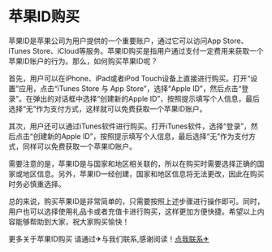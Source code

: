 # 苹果ID购买

苹果ID是苹果公司为用户提供的一个重要账户，通过它可以访问App Store、iTunes Store、iCloud等服务。苹果ID购买是指用户通过支付一定费用来获取一个苹果ID账户的行为。那么，如何购买苹果ID呢？

首先，用户可以在iPhone、iPad或者iPod Touch设备上直接进行购买。打开“设置”应用，点击“iTunes Store 与 App Store”，选择“Apple ID”，然后点击“登录”。在弹出的对话框中选择“创建新的Apple ID”，按照提示填写个人信息，最后选择“无”作为支付方式，这样就可以免费获取一个苹果ID账户。

其次，用户还可以通过iTunes软件进行购买。打开iTunes软件，选择“登录”，然后点击“创建新的Apple ID”，按照提示填写个人信息，最后选择“无”作为支付方式，同样可以免费获取一个苹果ID账户。

需要注意的是，苹果ID是与国家和地区相关联的，所以在购买时需要选择正确的国家或地区信息。另外，苹果ID一经创建，国家和地区信息将无法更改，因此在购买时务必慎重选择。

总的来说，购买苹果ID是非常简单的，只需要按照上述步骤进行操作即可。同时，用户也可以选择使用礼品卡或者充值卡进行购买，这样更加方便快捷。希望以上内容能够帮助到大家，祝大家购买愉快！

更多关于苹果ID购买 请通过✈与我们联系,感谢阅读！[点我联系✈](https://mail.G208.com)